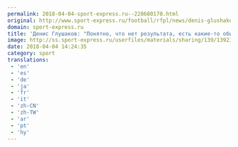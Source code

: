 ```yaml
---
permalink: 2018-04-04-sport-express.ru--228680170.html
original: http://www.sport-express.ru/football/rfpl/news/denis-glushakov-ponyatno-chto-net-rezultata-est-kakie-to-obidy-na-futbolistov-no-bolet-zhe-nado-za-stranu-1392301/
domain: sport-express.ru
title: 'Денис Глушаков: "Понятно, что нет результата, есть какие-то обиды на футболистов. Но болеть же надо за страну"'
image: http://ss.sport-express.ru/userfiles/materials/sharing/139/1392301.jpg
date: 2018-04-04 14:24:35
category: sport
translations: 
 - 'en'
 - 'es'
 - 'de'
 - 'ja'
 - 'fr'
 - 'it'
 - 'zh-CN'
 - 'zh-TW'
 - 'ar'
 - 'pt'
 - 'hy'
---
```


